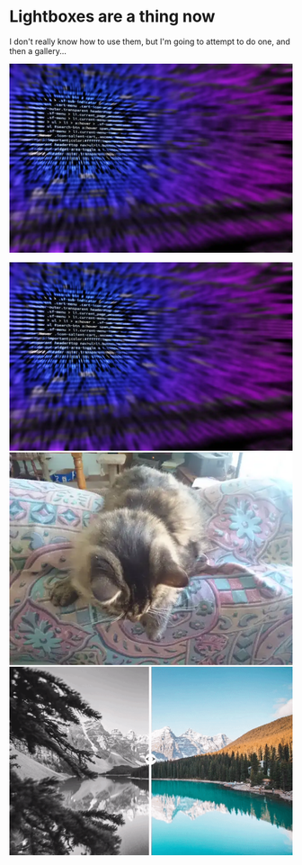 <!-- pagetitle:Adding Lightbox Support -->
<!-- layout:page.php -->
<!-- pagedate:03/20/2024 -->
<!-- pageimage:pages/posts/images/coding-computer-thumb.webp -->
<!-- pageexcerpt:Now there are lightboxes! Lets explore how to use them. -->
<!-- pagekeywords:lightbox,gallery,single,image -->
<!-- pageauthor:Scary le Poo -->
<!-- pagetype:article -->

# Lightboxes are a thing now

I don't really know how to use them, but I'm going to attempt to do one, and then a gallery...

<a href="pages/posts/images/coding-computer-thumb.webp" data-ybox-title="Lonely Image" class="yBox">![HackerMan](pages/posts/images/coding-computer-thumb.webp)</a>

<a href="pages/posts/images/coding-computer-thumb.webp" data-ybox-group="group1" data-ybox-alt="Image Alt" data-ybox-title="Image1" class="yBox"><img src="./pages/posts/images/coding-computer-thumb.webp"></a>
<a href="pages/posts/images/babykitty.webp" data-ybox-group="group1" data-ybox-alt="Image Alt" data-ybox-title="Image2" class="yBox"><img src="./pages/posts/images/babykitty.webp"></a>
<a href="pages/posts/images/cssbeforeandaftersliderexample.gif" data-ybox-group="group1" data-ybox-alt="Image Alt" data-ybox-title="Image3" class="yBox"><img src="./pages/posts/images/cssbeforeandaftersliderexample.gif"></a>